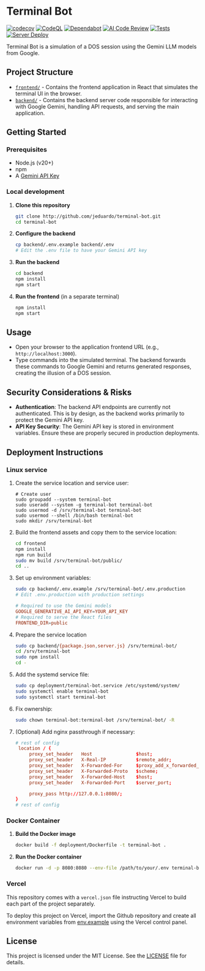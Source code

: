 # Terminal Bot

[![codecov](https://codecov.io/gh/jeduardo/terminal-bot/graph/badge.svg?token=5L0A8MZCBW)](https://codecov.io/gh/jeduardo/terminal-bot) [![CodeQL](https://github.com/jeduardo/terminal-bot/actions/workflows/github-code-scanning/codeql/badge.svg)](https://github.com/jeduardo/terminal-bot/actions/workflows/github-code-scanning/codeql) [![Dependabot](https://github.com/jeduardo/terminal-bot/actions/workflows/dependabot/dependabot-updates/badge.svg)](https://github.com/jeduardo/terminal-bot/actions/workflows/dependabot/dependabot-updates) [![AI Code Review](https://github.com/jeduardo/terminal-bot/actions/workflows/code-review.yml/badge.svg)](https://github.com/jeduardo/terminal-bot/actions/workflows/code-review.yml) [![Tests](https://github.com/jeduardo/terminal-bot/actions/workflows/test-coverage.yml/badge.svg)](https://github.com/jeduardo/terminal-bot/actions/workflows/test-coverage.yml) [![Server Deploy](https://github.com/jeduardo/terminal-bot/actions/workflows/deploy.yml/badge.svg)](https://github.com/jeduardo/terminal-bot/actions/workflows/deploy.yml)

Terminal Bot is a simulation of a DOS session using the Gemini LLM models from Google.

## Project Structure

- [`frontend/`](frontend/README.md) - Contains the frontend application in React that simulates the terminal UI in the browser.
- [`backend/`](backend/README.md) - Contains the backend server code responsible for interacting with Google Gemini, handling API requests, and serving the main application.

## Getting Started

### Prerequisites

- Node.js (v20+)
- npm
- A [Gemini API Key](https://aistudio.google.com/app/apikey)

### Local development

1. **Clone this repository**

   ```bash
   git clone http://github.com/jeduardo/terminal-bot.git
   cd terminal-bot
   ```

2. **Configure the backend**

   ```bash
   cp backend/.env.example backend/.env
   # Edit the .env file to have your Gemini API key
   ```

3. **Run the backend**

   ```bash
   cd backend
   npm install
   npm start
   ```

4. **Run the frontend** (in a separate terminal)
   ```bash
   npm install
   npm start
   ```

## Usage

- Open your browser to the application frontend URL (e.g., `http://localhost:3000`).
- Type commands into the simulated terminal. The backend forwards these commands to Google Gemini and returns generated responses, creating the illusion of a DOS session.

## Security Considerations & Risks

- **Authentication**: The backend API endpoints are currently not authenticated. This is by design, as the backend works primarily to protect the Gemini API key.
- **API Key Security**: The Gemini API key is stored in environment variables. Ensure these are properly secured in production deployments.

## Deployment Instructions

### Linux service

1. Create the service location and service user:

   ```shell
   # Create user
   sudo groupadd --system terminal-bot
   sudo useradd --system -g terminal-bot terminal-bot
   sudo usermod -d /srv/terminal-bot terminal-bot
   sudo usermod --shell /bin/bash terminal-bot
   sudo mkdir /srv/terminal-bot
   ```

2. Build the frontend assets and copy them to the service location:

   ```bash
   cd frontend
   npm install
   npm run build
   sudo mv build /srv/terminal-bot/public/
   cd ..
   ```

3. Set up environment variables:

   ```bash
   sudo cp backend/.env.example /srv/terminal-bot/.env.production
   # Edit .env.production with production settings
   ```

   ```conf
   # Required to use the Gemini models
   GOOGLE_GENERATIVE_AI_API_KEY=YOUR_API_KEY
   # Required to serve the React files
   FRONTEND_DIR=public
   ```

4. Prepare the service location

   ```bash
   sudo cp backend/{package.json,server.js} /srv/terminal-bot/
   cd /srv/terminal-bot
   sudo npm install
   cd -
   ```

5. Add the systemd service file:

   ```bash
   sudo cp deployment/terminal-bot.service /etc/systemd/system/
   sudo systemctl enable terminal-bot
   sudo systemctl start terminal-bot
   ```

6. Fix ownership:

   ```bash
   sudo chown terminal-bot:terminal-bot /srv/terminal-bot/ -R
   ```

7. (Optional) Add nginx passthrough if necessary:

   ```conf
   # rest of config
    location / {
        proxy_set_header   Host                $host;
        proxy_set_header   X-Real-IP           $remote_addr;
        proxy_set_header   X-Forwarded-For     $proxy_add_x_forwarded_for;
        proxy_set_header   X-Forwarded-Proto   $scheme;
        proxy_set_header   X-Forwarded-Host    $host;
        proxy_set_header   X-Forwarded-Port    $server_port;

        proxy_pass http://127.0.0.1:8080/;
   }
   # rest of config

   ```

### Docker Container

1. **Build the Docker image**

   ```bash
   docker build -f deployment/Dockerfile -t terminal-bot .
   ```

2. **Run the Docker container**
   ```bash
   docker run -d -p 8080:8080 --env-file /path/to/your/.env terminal-bot
   ```

### Vercel

This repository comes with a `vercel.json` file instructing Vercel to build each part of the project separately.

To deploy this project on Vercel, import the Github repository and create all environment variables from [env.example](backend/env.example) using the Vercel control panel.

## License

This project is licensed under the MIT License. See the [LICENSE](LICENSE) file for details.
